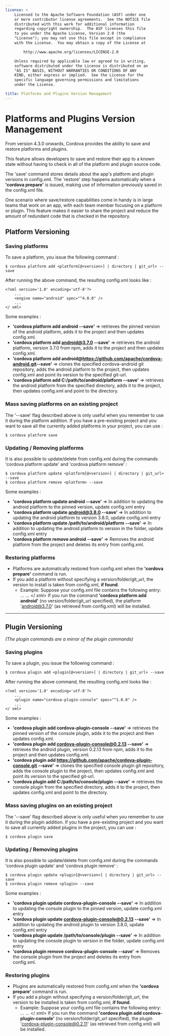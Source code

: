 ```yaml
---
license: >
    Licensed to the Apache Software Foundation (ASF) under one
    or more contributor license agreements.  See the NOTICE file
    distributed with this work for additional information
    regarding copyright ownership.  The ASF licenses this file
    to you under the Apache License, Version 2.0 (the
    "License"); you may not use this file except in compliance
    with the License.  You may obtain a copy of the License at

        http://www.apache.org/licenses/LICENSE-2.0

    Unless required by applicable law or agreed to in writing,
    software distributed under the License is distributed on an
    "AS IS" BASIS, WITHOUT WARRANTIES OR CONDITIONS OF ANY
    KIND, either express or implied.  See the License for the
    specific language governing permissions and limitations
    under the License.

title: Platforms and Plugins Version Management
---
```


# Platforms and Plugins Version Management
From version 4.3.0 onwards, Cordova provides the ability to save and restore platforms and plugins. 

This feature allows developers to save and restore their app to a known state without having to check in all of the platform and plugin source code.

The 'save' command stores details about the app's platform and plugin versions in config.xml.
The 'restore' step happens automatically when a **'cordova prepare'** is issued, making use of information previously saved in the config.xml file.

One scenario where save/restore capabilities come in handy is in large teams that work on an app, with each team member focusing on a platform or plugin. This feature makes it easier to share the project and reduce the amount of redundant code that is checked in the repository.


## Platform Versioning

### Saving platforms
To save a platform, you issue the following command :

    $ cordova platform add <platform[@<version>] | directory | git_url> --save

After running the above command, the resulting config.xml looks like :

    <?xml version='1.0' encoding='utf-8'?>
        ...
        <engine name="android" spec="^4.0.0" />
        ...
    </ xml>


Some examples :
  * **'cordova platform add android --save'** => retrieves the pinned version of the android platform, adds it to the project and then updates config.xml.
  * **'cordova platform add android@3.7.0 --save'** => retrieves the android platform, version 3.7.0 from npm, adds it to the project and then updates config.xml.
  * **'cordova platform add android@https://github.com/apache/cordova-android.git​ --save'** => clones the specified cordova-android git repository, adds the android platform to the project, then updates config.xml and point its version to the specified git-url.
  * **'cordova platform add C:/path/to/android/platform --save'** => retrieves the android platform from the specified directory, adds it to the project, then updates config.xml and point to the directory.

### Mass saving platforms on an existing project
The '--save' flag described above is only useful when you remember to use it during the platform addition.
If you have a pre-existing project and you want to save all the currently added platforms in your project, you can use :

    $ cordova platform save


### Updating / Removing platforms
It is also possible to update/delete from config.xml during the commands 'cordova platform update' and 'cordova platform remove' :

    $ cordova platform update <platform[@<version>] | directory | git_url> --save
    $ cordova platform remove <platform> --save
Some examples :
  * **'cordova platform update android --save'** => In addition to updating the android platform to the pinned version, update config.xml entry
  * **'cordova platform update android@3.8.0 --save'** => In addition to updating the android platform to version 3.8.0, update config.xml entry
  * **'cordova platform update /path/to/android/platform --save'** => In addition to updating the android platform to version in the folder, update config.xml entry
  * **'cordova platform remove android --save'** => Removes the android platform from the project and deletes its entry from config.xml.


### Restoring platforms
  * Platforms are automatically restored from config.xml when the **'cordova prepare'** command is run.
  * If you add a platform without specifying a version/folder/git_url, the version to install is taken from config.xml, **if found**.
    * Example:
      Suppose your config.xml file contains the following entry:
          <?xml version='1.0' encoding='utf-8'?>
              ...
              <engine name="android" spec="3.7.0" />
              ...
          </ xml>
      If you run the command **'cordova platform add android'** (no version/folder/git_url specified), the platform 'android@3.7.0' (as retrieved from config.xml) will be installed.



---

## Plugin Versioning
_(The plugin commands are a mirror of the plugin commands)_

### Saving plugins
To save a plugin, you issue the following command :

    $ cordova plugin add <plugin[@<version>] | directory | git_url> --save

After running the above command, the resulting config.xml looks like :

    <?xml version='1.0' encoding='utf-8'?>
        ...
        <plugin name="cordova-plugin-console" spec="^1.0.0" />
        ...
    </ xml>


Some examples :
  * **'cordova plugin add cordova-plugin-console --save'** => retrieves the pinned version of the console plugin, adds it to the project and then updates config.xml.
  * **'cordova plugin add cordova-plugin-console@0.2.13 --save'** => retrieves the android plugin, version 0.2.13 from npm, adds it to the project and then updates config.xml.
  * **'cordova plugin add https://github.com/apache/cordova-plugin-console.git --save'** => clones the specified console plugin git repository, adds the console plugin to the project, then updates config.xml and point its version to the specified git-url.
  * **'cordova plugin add C:/path/to/console/plugin --save'** => retrieves the console plugin from the specified directory, adds it to the project, then updates config.xml and point to the directory.

### Mass saving plugins on an existing project
The '--save' flag described above is only useful when you remember to use it during the plugin addition.
If you have a pre-existing project and you want to save all currently added plugins in the project, you can use :

    $ cordova plugin save


### Updating / Removing plugins
It is also possible to update/delete from config.xml during the commands 'cordova plugin update' and 'cordova plugin remove' :

    $ cordova plugin update <plugin[@<version>] | directory | git_url> --save
    $ cordova plugin remove <plugin> --save
Some examples :
  * **'cordova plugin update cordova-plugin-console --save'** => In addition to updating the console plugin to the pinned version, update config.xml entry
  * **'cordova plugin update cordova-plugin-console@0.2.13 --save'** => In addition to updating the android plugin to version 3.8.0, update config.xml entry
  * **'cordova plugin update /path/to/console/plugin --save'** => In addition to updating the console plugin to version in the folder, update config.xml entry
  * **'cordova plugin remove cordova-plugin-console --save'** => Removes the console plugin from the project and deletes its entry from config.xml.


### Restoring plugins
  * Plugins are automatically restored from config.xml when the **'cordova prepare'** command is run.
  * If you add a plugin without specifying a version/folder/git_url, the version to be installed is taken from config.xml, **if found**.
    * Example:
      Suppose your config.xml file contains the following entry:
          <?xml version='1.0' encoding='utf-8'?>
              ...
              <plugin name="cordova-plugin-console" spec="0.2.11" />
              ...
          </ xml>
      If you run the command **'cordova plugin add cordova-plugin-console'** (no version/folder/git_url specified), the plugin 'cordova-plugin-console@0.2.11' (as retrieved from config.xml) will be installed.
